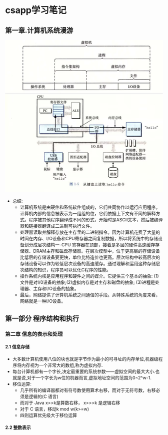 # csapp学习笔记
##  第一章.计算机系统漫游
![计算机抽象表示](https://github.com/cyprer/blog/blob/main/pictures/60603714021612eb765f132fe6ab8d76.jpeg?raw=true)
![代码的运行](https://github.com/cyprer/blog/blob/main/pictures/c539d5e5ff9701136e6c381773bc8811_720.jpg?raw=true)
- 总结:
  - 计算机系统是由硬件和系统软件组成的，它们共同协作以运行应用程序。计算机内部的信息被表示为一组组的位，它们依据上下文有不同的解释方式。程序被其他程序翻译成不同的形式，开始时是ASCII文本，然后被编译器和链接器翻译成二进制可执行文件。
  - 处理器读取并解释存放在主存里的二进制指令。因为计算机花费了大量的时间在内存、I/O设备和CPU寄存器之间复制数据，所以将系统中的存储设备划分成层次结构一-CPU 寄存器在顶部，接着是多层的硬件高速缓存存储器、DRAM主存和磁盘存储器。在层次模型中，位于更高层的存储设备比低层的存储设备要更快，单位比特造价也更高。层次结构中较高层次的存储设备可以作为较低层次设备的高速缓存。通过理解和运用这种存储层次结构的知识，程序员可以优化C程序的性能。
  - 操作系统内核是应用程序和硬件之间的媒介。它提供三个基本的抽象: (1)文件是对I/0设备的抽象;(2)虚拟内存是对主存和磁盘的抽象; (3)进程是处理器、主存和I/O设备的抽象。
  - 最后，网络提供了计算机系统之间通信的手段。从特殊系统的角度来看，网络就是一种I/O设备。
## 第一部分 程序结构和执行 
### 第二章 信息的表示和处理
#### 2.1 信息存储
- 大多数计算机使用八位的块也就是字节作为最小的可寻址的内存单位,机器级程序将内存视为一个非常大的数组,称为虚拟内存.
 - 每台计算机都有一个字长,决定最重要的系统参数——虚拟空间的最大大小.也就是说,对于一个字长为w位的机器而言,虚拟地址空间的范围为0~2^w-1.
 - 移位运算:
    - 几乎所有的编译器都对有符号数使用算术右移，而对于无符号数，右移必须是逻辑的(C 语言)
    - 而对于 Java x>>k是算数右移， x>>>k 是逻辑右移
    - 对于 C 语言，移动k mod w(k>=w)
    - 四则运算优先级大于移位运算
#### 2.2 整数表示